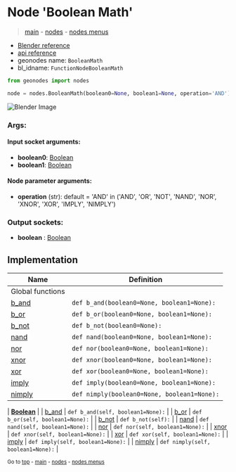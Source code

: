 # Node 'Boolean Math'

> [main](../structure.md) - [nodes](nodes.md) - [nodes menus](nodes_menus.md)

- [Blender reference](https://docs.blender.org/manual/en/latest/modeling/geometry_nodes/utilities/boolean_math.html)
- [api reference](https://docs.blender.org/api/current/bpy.types.FunctionNodeBooleanMath.html)
- geonodes name: `BooleanMath`
- bl_idname: `FunctionNodeBooleanMath`

```python
from geonodes import nodes

node = nodes.BooleanMath(boolean0=None, boolean1=None, operation='AND')
```

![Blender Image](https://docs.blender.org/manual/en/latest/_images/node-types_FunctionNodeBooleanMath.webp)

### Args:

#### Input socket arguments:

- **boolean0**: [Boolean](Boolean.md)
- **boolean1**: [Boolean](Boolean.md)

#### Node parameter arguments:

- **operation** (str): default = 'AND' in ('AND', 'OR', 'NOT', 'NAND', 'NOR', 'XNOR', 'XOR', 'IMPLY', 'NIMPLY')

### Output sockets:

- **boolean** : [Boolean](Boolean.md)

## Implementation

| Name | Definition |
|------|------------|
| Global functions |
| [b_and](A.md#b_and) | `def b_and(boolean0=None, boolean1=None):` |
| [b_or](A.md#b_or) | `def b_or(boolean0=None, boolean1=None):` |
| [b_not](A.md#b_not) | `def b_not(boolean0=None):` |
| [nand](A.md#nand) | `def nand(boolean0=None, boolean1=None):` |
| [nor](A.md#nor) | `def nor(boolean0=None, boolean1=None):` |
| [xnor](A.md#xnor) | `def xnor(boolean0=None, boolean1=None):` |
| [xor](A.md#xor) | `def xor(boolean0=None, boolean1=None):` |
| [imply](A.md#imply) | `def imply(boolean0=None, boolean1=None):` |
| [nimply](A.md#nimply) | `def nimply(boolean0=None, boolean1=None):` |

| **[Boolean](Boolean.md)** |
| [b_and](Boolean.md#b_and) | `def b_and(self, boolean1=None):` |
| [b_or](Boolean.md#b_or) | `def b_or(self, boolean1=None):` |
| [b_not](Boolean.md#b_not) | `def b_not(self):` |
| [nand](Boolean.md#nand) | `def nand(self, boolean1=None):` |
| [nor](Boolean.md#nor) | `def nor(self, boolean1=None):` |
| [xnor](Boolean.md#xnor) | `def xnor(self, boolean1=None):` |
| [xor](Boolean.md#xor) | `def xor(self, boolean1=None):` |
| [imply](Boolean.md#imply) | `def imply(self, boolean1=None):` |
| [nimply](Boolean.md#nimply) | `def nimply(self, boolean1=None):` |

<sub>Go to [top](#node-Boolean-Math) - [main](../structure.md) - [nodes](nodes.md) - [nodes menus](nodes_menus.md)</sub>


